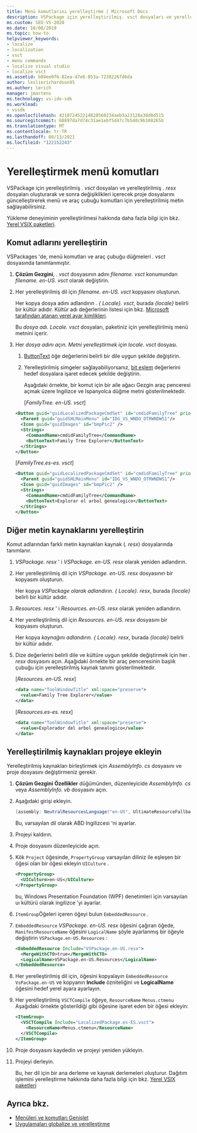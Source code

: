 ```yaml
---
title: Menü komutlarını yerelleştirme | Microsoft Docs
description: VSPackage için yerelleştirilmiş. vsct dosyaları ve yerelleştirilmiş. resx dosyaları oluşturarak menü ve araç çubuğu komutları için yerelleştirilmiş metin sağlamayı öğrenin.
ms.custom: SEO-VS-2020
ms.date: 10/08/2019
ms.topic: how-to
helpviewer_keywords:
- localize
- localization
- vsct
- menu commands
- localize visual studio
- localize vsct
ms.assetid: b04ee0f6-82ea-47e6-853a-72382267d6da
author: leslierichardson95
ms.author: lerich
manager: jmartens
ms.technology: vs-ide-sdk
ms.workload:
- vssdk
ms.openlocfilehash: 421072452214828560234aeb3a23128a38d0d515
ms.sourcegitcommit: 68897da7d74c31ae1ebf5d47c7b5ddc9b108265b
ms.translationtype: MT
ms.contentlocale: tr-TR
ms.lasthandoff: 08/13/2021
ms.locfileid: "122152243"
---
```

# <a name="localize-menu-commands"></a>Yerelleştirmek menü komutları

VSPackage için yerelleştirilmiş *. vsct* dosyaları ve yerelleştirilmiş *. resx* dosyaları oluşturarak ve sonra değişiklikleri içerecek proje dosyalarını güncelleştirerek menü ve araç çubuğu komutları için yerelleştirilmiş metin sağlayabilirsiniz.

Yükleme deneyiminin yerelleştirilmesi hakkında daha fazla bilgi için bkz. [Yerel VSIX paketleri](../extensibility/localizing-vsix-packages.md).

## <a name="localize-command-names"></a>Komut adlarını yerelleştirin

VSPackages 'de, menü komutları ve araç çubuğu düğmeleri *. vsct* dosyasında tanımlanmıştır.

1. **Çözüm Gezgini**, *. vsct* dosyasının adını *filename. vsct* konumundan *filename. en-US. vsct* olarak değiştirin.

2. Her yerelleştirilmiş dil için *filename. en-US. vsct* kopyasını oluşturun.

    Her kopya dosya adını adlandırın *. { Locale}. vsct*, burada *{locale}* belirli bir kültür adıdır. Kültür adı değerlerinin listesi için bkz. [Microsoft tarafından atanan yerel ayar kimlikleri](/windows/uwp/publish/supported-languages).

    Bu *dosya adı. Locale. vsct* dosyaları, paketiniz için yerelleştirilmiş menü metnini içerir.

3. Her *dosya adını açın. Metni yerelleştirmek için locale. vsct* dosyası.

   1. [ButtonText](../extensibility/buttontext-element.md) öğe değerlerini belirli bir dile uygun şekilde değiştirin.

   2. Yerelleştirilmiş simgeler sağlayabiliyorsanız, [bit eşlem](../extensibility/bitmap-element.md) değerlerini hedef dosyalara işaret edecek şekilde değiştirin.

      Aşağıdaki örnekte, bir komut için bir aile ağacı Gezgin araç penceresi açmak üzere Ingilizce ve Ispanyolca düğme metni gösterilmektedir.

      [*FamilyTree. en-US. vsct*]

   ```xml
   <Button guid="guidLocalizedPackageCmdSet" id="cmdidFamilyTree" priority="0x0100" type="Button">
     <Parent guid="guidSHLMainMenu" id="IDG_VS_WNDO_OTRWNDWS1"/>
     <Icon guid="guidImages" id="bmpPic2" />
     <Strings>
       <CommandName>cmdidFamilyTree</CommandName>
       <ButtonText>Family Tree Explorer</ButtonText>
     </Strings>
   </Button>
   ```

    [*FamilyTree.es-es. vsct*]

   ```xml
   <Button guid="guidLocalizedPackageCmdSet" id="cmdidFamilyTree" priority="0x0100" type="Button">
     <Parent guid="guidSHLMainMenu" id="IDG_VS_WNDO_OTRWNDWS1"/>
     <Icon guid="guidImages" id="bmpPic2" />
     <Strings>
       <CommandName>cmdidFamilyTree</CommandName>
       <ButtonText>Explorar el arbol genealogico</ButtonText>
     </Strings>
   </Button>
   ```

## <a name="localize-other-text-resources"></a>Diğer metin kaynaklarını yerelleştirin

Komut adlarından farklı metin kaynakları kaynak (*. resx*) dosyalarında tanımlanır.

1. *VSPackage. resx* ' i *VSPackage. en-US. resx* olarak yeniden adlandırın.

2. Her yerelleştirilmiş dil için *VSPackage. en-US. resx* dosyasının bir kopyasını oluşturun.

     Her kopya *VSPackage olarak adlandırın. { Locale}. resx*, burada *{locale}* belirli bir kültür adıdır.

3. *Resources. resx* ' i *Resources. en-US. resx* olarak yeniden adlandırın.

4. Her yerelleştirilmiş dil için *Resources. en-US. resx* dosyasını bir kopyasını oluşturun.

     Her kopya *kaynağını adlandırın. { Locale}. resx*, burada *{locale}* belirli bir kültür adıdır.

5. Dize değerlerini belirli dile ve kültüre uygun şekilde değiştirmek için her *. resx* dosyasını açın. Aşağıdaki örnekte bir araç penceresinin başlık çubuğu için yerelleştirilmiş kaynak tanımı gösterilmektedir.

     [*Resources. en-US. resx*]

    ```xml
    <data name="ToolWindowTitle" xml:space="preserve">
      <value>Family Tree Explorer</value>
    </data>
    ```

     [*Resources.es-es. resx*]

    ```xml
    <data name="ToolWindowTitle" xml:space="preserve">
      <value>Explorador del arbol genealogico</value>
    </data>
    ```

## <a name="incorporate-localized-resources-into-the-project"></a>Yerelleştirilmiş kaynakları projeye ekleyin

Yerelleştirilmiş kaynakları birleştirmek için *AssemblyInfo. cs* dosyasını ve proje dosyasını değiştirmeniz gerekir.

1. **Çözüm Gezgini** **Özellikler** düğümünden, düzenleyicide *AssemblyInfo. cs* veya *AssemblyInfo. vb* dosyasını açın.

2. Aşağıdaki girişi ekleyin.

    ```csharp
    [assembly: NeutralResourcesLanguage("en-US", UltimateResourceFallbackLocation.Satellite)]
    ```

     Bu, varsayılan dil olarak ABD Ingilizcesi 'ni ayarlar.

3. Projeyi kaldırın.

4. Proje dosyasını düzenleyicide açın.

5. Kök `Project` öğesinde, `PropertyGroup` varsayılan diliniz ile eşleşen bir öğesi olan bir öğesi ekleyin `UICulture` .

    ```xml
    <PropertyGroup>
      <UICulture>en-US</UICulture>
    </PropertyGroup>
    ```

     bu, Windows Presentation Foundation (WPF) denetimleri için varsayılan uı kültürü olarak ingilizce 'yi ayarlar.

6. `ItemGroup`Öğeleri içeren öğeyi bulun `EmbeddedResource` .

7. `EmbeddedResource` *VSPackage. en-US. resx* öğesini çağıran öğede, `ManifestResourceName` öğesini `LogicalName` şöyle ayarlanmış bir öğeyle değiştirin `VSPackage.en-US.Resources` :

    ```xml
    <EmbeddedResource Include="VSPackage.en-US.resx">
      <MergeWithCTO>true</MergeWithCTO>
      <LogicalName>VSPackage.en-US.Resources</LogicalName>
    </EmbeddedResource>
    ```

8. Her yerelleştirilmiş dil için, öğesini kopyalayın  `EmbeddedResource` `VsPackage.en-US` ve kopyanın **Include** özniteliğini ve **LogicalName** öğesini hedef yerel ayara ayarlayın.

9. Her yerelleştirilmiş `VSCTCompile` öğeye, `ResourceName` `Menus.ctmenu` Aşağıdaki örnekte gösterildiği gibi öğesine işaret eden bir öğesi ekleyin:

    ```xml
    <ItemGroup>
      <VSCTCompile Include="LocalizedPackage.es-ES.vsct">
        <ResourceName>Menus.ctmenu</ResourceName>
      </VSCTCompile>
    </ItemGroup>
    ```

10. Proje dosyasını kaydedin ve projeyi yeniden yükleyin.

11. Projeyi derleyin.

     Bu, her dil için bir ana derleme ve kaynak derlemeleri oluşturur. Dağıtım işlemini yerelleştirme hakkında daha fazla bilgi için bkz. [Yerel VSIX paketleri](../extensibility/localizing-vsix-packages.md)

## <a name="see-also"></a>Ayrıca bkz.

- [Menüleri ve komutları Genişlet](../extensibility/extending-menus-and-commands.md)
- [Uygulamaları globalize ve yerelleştirme](../ide/globalizing-and-localizing-applications.md)
